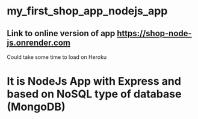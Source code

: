 # my_first_shop_app_nodejs_app
## Link to online version of app https://shop-node-js.onrender.com
Could take some time to load on Heroku

# It is NodeJs App with Express and based on NoSQL type of database (MongoDB)
